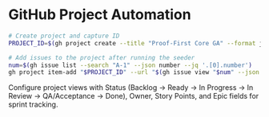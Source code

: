 # GitHub Project Automation

```bash
# Create project and capture ID
PROJECT_ID=$(gh project create --title "Proof-First Core GA" --format json | jq -r .id)

# Add issues to the project after running the seeder
num=$(gh issue list --search "A-1" --json number --jq '.[0].number')
gh project item-add "$PROJECT_ID" --url "$(gh issue view "$num" --json url --jq .url)"
```

Configure project views with Status (Backlog → Ready → In Progress → In Review → QA/Acceptance → Done), Owner, Story Points, and Epic fields for sprint tracking.
